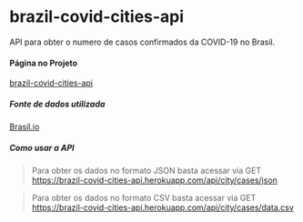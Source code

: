 # brazil-covid-cities-api
API para obter o numero de casos confirmados da COVID-19 no Brasil.

#### Página no Projeto
[brazil-covid-cities-api](https://brazil-covid-cities-api.herokuapp.com/)

##### Fonte de dados utilizada
[Brasil.io](https://brasil.io/dataset/covid19/caso)

##### Como usar a API

 > Para obter os dados no formato JSON basta acessar via GET https://brazil-covid-cities-api.herokuapp.com/api/city/cases/json
 
 > Para obter os dados no formato CSV basta acessar via GET https://brazil-covid-cities-api.herokuapp.com/api/city/cases/data.csv
